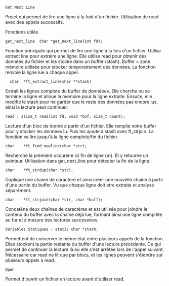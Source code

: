     Get Next Line

Projet qui permet de lire une ligne à la foid d'un fichier. 
Utilisation de read avec des appels successifs.

Fonctions utilés

    get_next_line  char	*get_next_line(int fd);
Fonction principale qui permet de lire une ligne à la fois d'un fichier. 
Utilise extract line pour extraire une ligne.
Elle utilise read pour obtenir des données du fichier et les stocke dans un buffer (stash).
Buffer = zone mémoire utilisée pour stocker temporairement des données. 
La fonction renvoie la ligne lue à chaque appel.
    
      char	*ft_extract_line(char **stash)
Extrait les lignes complete du buffer de donnéees. Elle cherche ou se termine la ligne et alloue la memoire pour la ligne extraite. Ensuite, elle modifie le stash pour ne garder que le reste des données pas encore lus, ainsi la lecture peut continuer.

    read : ssize_t read(int fd, void *buf, size_t count);
Lecture d'un bloc de donné à partir d'un fichier. Elle remplie notre buffer pour y stocker les données lu. 
Puis les ajoute à stash avec ft_strjoin. La fonction va lire jusqu'à la ligne complete/fin du fichier.

    char	*ft_find_newline(char *str);
Recherche la premiere occurene ici fin de ligne (\n). Et y retourne un pointeur. Utilisation dans get_next_line pour détecter la fin de la ligne.

    char	*ft_strdup(char *str);
Duplique une chaine de caractere et ainsi créer une nouvelle chaîne à partir d'une partie du buffer. Vu que chaque ligne doit etre extraite et analysé séparément.

    char	*ft_strjoin(char *str, char *buff);
Concatène deux chaînes de caractères et est utilisée pour joindre le contenu du buffer avec la chaîne déjà lue, formant ainsi une ligne complète au fur et à mesure des lectures successives.


 
    Variables Statiques - static char *stash;
Permettent de conserver le même état entre plusieurs appels de la fonction. Elles stockent la partie restante du buffer d'une lecture précédente. 
Ce qui permet de continuer la lecture là où elle s'est arrêtée lors de l'appel suivant. 
Nécessaire car read ne lit que par blocs, et les lignes peuvent s'étendre sur plusieurs appels à read.
    
    Open
Permet d'ouvrir un fichier en lecture avant d'utiliser read.
